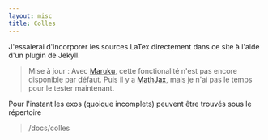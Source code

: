 ```yaml
---
layout: misc
title: Colles
---
```


J'essaierai d'incorporer les sources LaTex directement dans ce site à l'aide d'un plugin de Jekyll.
>Mise à jour : Avec [Maruku](http://maruku.rubyforge.org/maruku.html), cette fonctionalité n'est pas encore disponible par défaut. Puis il y a [MathJax](http://www.mathjax.org), mais je n'ai pas le temps pour le tester maintenant.

Pour l'instant les exos (quoique incomplets) peuvent être trouvés sous le répertoire 
>/docs/colles
